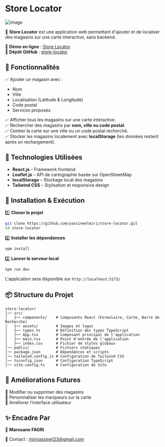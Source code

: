 # Store Locator  

![image](https://github.com/user-attachments/assets/a3b3cbb4-e9d8-44a4-8cad-bf09350ca15b)


🚀 **Store Locator** est une application web permettant d'ajouter et de localiser des magasins sur une carte interactive, sans backend.  

🔗 **Démo en ligne** : [Store Locator](https://store-locator-three.vercel.app/)  
📂 **Dépôt GitHub** : [store-locator](https://github.com/yassineelmiri/store-locator)  

## 📌 Fonctionnalités  

✅ Ajouter un magasin avec :  
- Nom  
- Ville  
- Localisation (Latitude & Longitude)  
- Code postal  
- Services proposés  

✅ Afficher tous les magasins sur une carte interactive.  
✅ Rechercher des magasins par **nom, ville ou code postal**.  
✅ Centrer la carte sur une ville ou un code postal recherché.  
✅ Stocker les magasins localement avec **localStorage** (les données restent après un rechargement).  

## 🎨 Technologies Utilisées  

- **React.js** – Framework frontend  
- **Leaflet.js** – API de cartographie basée sur OpenStreetMap  
- **localStorage** – Stockage local des magasins  
- **Tailwind CSS** – Stylisation et responsive design  

## 🚀 Installation & Exécution  

1️⃣ **Cloner le projet**  
```sh
git clone https://github.com/yassineelmiri/store-locator.git
cd store-locator
```
  
2️⃣ **Installer les dépendances**  
```sh
npm install
```

3️⃣ **Lancer le serveur local**  
```sh
npm run dev
```

L'application sera disponible sur `http://localhost:5173/`  

## 📦 Structure du Projet  

```
store-locator/
│── src/
│   ├── components/    # Composants React (Formulaire, Carte, Barre de Recherche)
│   ├── assets/        # Images et logos
│   ├── types.ts       # Définition des types TypeScript
│   ├── App.tsx        # Composant principal de l'application
│   ├── main.tsx       # Point d'entrée de l'application
│   ├── index.css      # Fichier de styles globaux
│── public/            # Fichiers statiques
│── package.json       # Dépendances et scripts
│── tailwind.config.js # Configuration de Tailwind CSS
│── tsconfig.json      # Configuration TypeScript
│── vite.config.ts     # Configuration de Vite
```

## 🎯 Améliorations Futures  

🔹 Modifier ou supprimer des magasins  
🔹 Personnaliser les marqueurs sur la carte  
🔹 Améliorer l’interface utilisateur  

## ✨ Encadre Par   

👤 **Marouane FAGRI** 
 
📧 Contact : miriyassine123@gmail.com  

